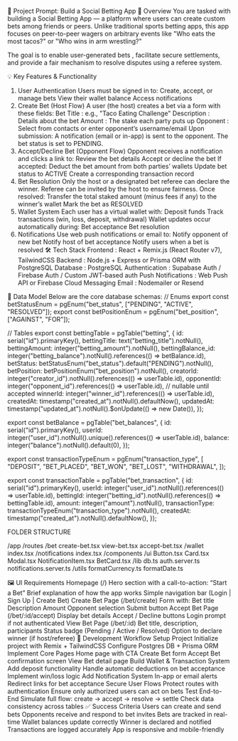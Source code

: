 🎯 Project Prompt: Build a Social Betting App
📘 Overview
You are tasked with building a Social Betting App — a platform where users can create custom bets among friends or peers. Unlike traditional sports betting apps, this app focuses on peer-to-peer wagers on arbitrary events like "Who eats the most tacos?" or "Who wins in arm wrestling?"

The goal is to enable user-generated bets , facilitate secure settlements, and provide a fair mechanism to resolve disputes using a referee system.

💡 Key Features & Functionality

1. User Authentication
   Users must be signed in to:
   Create, accept, or manage bets
   View their wallet balance
   Access notifications
2. Create Bet (Host Flow)
   A user (the host) creates a bet via a form with these fields:
   Bet Title : e.g., "Taco Eating Challenge"
   Description : Details about the bet
   Amount : The stake each party puts up
   Opponent : Select from contacts or enter opponent’s username/email
   Upon submission:
   A notification (email or in-app) is sent to the opponent.
   The bet status is set to PENDING.
3. Accept/Decline Bet (Opponent Flow)
   Opponent receives a notification and clicks a link to:
   Review the bet details
   Accept or decline the bet
   If accepted:
   Deduct the bet amount from both parties’ wallets
   Update bet status to ACTIVE
   Create a corresponding transaction record
4. Bet Resolution
   Only the host or a designated bet referee can declare the winner.
   Referee can be invited by the host to ensure fairness.
   Once resolved:
   Transfer the total staked amount (minus fees if any) to the winner’s wallet
   Mark the bet as RESOLVED
5. Wallet System
   Each user has a virtual wallet with:
   Deposit funds
   Track transactions (win, loss, deposit, withdrawal)
   Wallet updates occur automatically during:
   Bet acceptance
   Bet resolution
6. Notifications
   Use web push notifications or email to:
   Notify opponent of new bet
   Notify host of bet acceptance
   Notify users when a bet is resolved
   🛠️ Tech Stack
   Frontend : React + Remix.js (React Router v7), TailwindCSS
   Backend : Node.js + Express or Prisma ORM with PostgreSQL
   Database : PostgreSQL
   Authentication : Supabase Auth / Firebase Auth / Custom JWT-based auth
   Push Notifications : Web Push API or Firebase Cloud Messaging
   Email : Nodemailer or Resend

🧱 Data Model
Below are the core database schemas:
// Enums
export const betStatusEnum = pgEnum("bet_status", ["PENDING", "ACTIVE", "RESOLVED"]);
export const betPositionEnum = pgEnum("bet_position", ["AGAINST", "FOR"]);

// Tables
export const bettingTable = pgTable("betting", {
id: serial("id").primaryKey(),
bettingTitle: text("betting_title").notNull(),
bettingAmount: integer("betting_amount").notNull(),
bettingBalance_id: integer("betting_balance").notNull().references(() => betBalance.id),
betStatus: betStatusEnum("bet_status").default("PENDING").notNull(),
betPosition: betPositionEnum("bet_position").notNull(),
creatorId: integer("creator_id").notNull().references(() => userTable.id),
opponentId: integer("opponent_id").references(() => userTable.id), // nullable until accepted
winnerId: integer("winner_id").references(() => userTable.id),
createdAt: timestamp("created_at").notNull().defaultNow(),
updatedAt: timestamp("updated_at").notNull().$onUpdate(() => new Date()),
});

export const betBalance = pgTable("bet_balances", {
id: serial("id").primaryKey(),
userId: integer("user_id").notNull().unique().references(() => userTable.id),
balance: integer("balance").notNull().default(0),
});

export const transactionTypeEnum = pgEnum("transaction_type", [
"DEPOSIT",
"BET_PLACED",
"BET_WON",
"BET_LOST",
"WITHDRAWAL",
]);

export const transactionTable = pgTable("bet_transaction", {
id: serial("id").primaryKey(),
userId: integer("user_id").notNull().references(() => userTable.id),
bettingId: integer("betting_id").notNull().references(() => bettingTable.id),
amount: integer("amount").notNull(),
transactionType: transactionTypeEnum("transaction_type").notNull(),
createdAt: timestamp("created_at").notNull().defaultNow(),
});

FOLDER STRUCTURE

/app
/routes
/bet
create-bet.tsx
view-bet.tsx
accept-bet.tsx
/wallet
index.tsx
/notifications
index.tsx
/components
/ui
Button.tsx
Card.tsx
Modal.tsx
NotificationItem.tsx
BetCard.tsx
/lib
db.ts
auth.server.ts
notifications.server.ts
/utils
formatCurrency.ts
formatDate.ts

🖼️ UI Requirements
Homepage (/)
Hero section with a call-to-action: “Start a Bet”
Brief explanation of how the app works
Simple navigation bar (Login | Sign Up | Create Bet)
Create Bet Page (/bet/create)
Form with:
Bet title
Description
Amount
Opponent selection
Submit button
Accept Bet Page (/bet/:id/accept)
Display bet details
Accept / Decline buttons
Login prompt if not authenticated
View Bet Page (/bet/:id)
Bet title, description, participants
Status badge (Pending / Active / Resolved)
Option to declare winner (if host/referee)
🧪 Development Workflow
Setup Project
Initialize project with Remix + TailwindCSS
Configure Postgres DB + Prisma ORM
Implement Core Pages
Home page with CTA
Create Bet form
Accept Bet confirmation screen
View Bet detail page
Build Wallet & Transaction System
Add deposit functionality
Handle automatic deductions on bet acceptance
Implement win/loss logic
Add Notification System
In-app or email alerts
Redirect links for bet acceptance
Secure User Flows
Protect routes with authentication
Ensure only authorized users can act on bets
Test End-to-End
Simulate full flow: create → accept → resolve → settle
Check data consistency across tables
✅ Success Criteria
Users can create and send bets
Opponents receive and respond to bet invites
Bets are tracked in real-time
Wallet balances update correctly
Winner is declared and notified
Transactions are logged accurately
App is responsive and mobile-friendly
